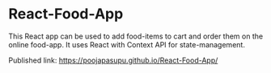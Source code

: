 # React-Food-App

This React app can be used to add food-items to cart and order them on the online food-app.
It uses React with Context API for state-management.

Published link: https://poojapasupu.github.io/React-Food-App/

